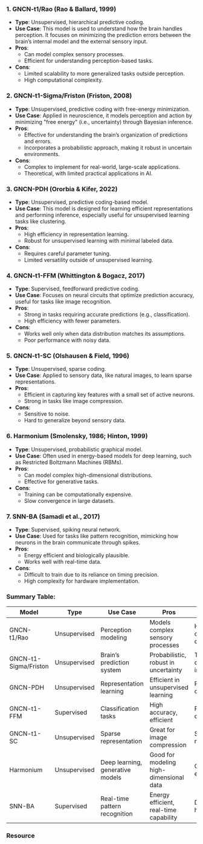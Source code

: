 ### 1. **GNCN-t1/Rao (Rao & Ballard, 1999)**
   - **Type**: Unsupervised, hierarchical predictive coding.
   - **Use Case**: This model is used to understand how the brain handles perception. It focuses on minimizing the prediction errors between the brain’s internal model and the external sensory input.
   - **Pros**:
     - Can model complex sensory processes.
     - Efficient for understanding perception-based tasks.
   - **Cons**:
     - Limited scalability to more generalized tasks outside perception.
     - High computational complexity.
    
### 2. **GNCN-t1-Sigma/Friston (Friston, 2008)**
   - **Type**: Unsupervised, predictive coding with free-energy minimization.
   - **Use Case**: Applied in neuroscience, it models perception and action by minimizing "free energy" (i.e., uncertainty) through Bayesian inference.
   - **Pros**:
     - Effective for understanding the brain’s organization of predictions and errors.
     - Incorporates a probabilistic approach, making it robust in uncertain environments.
   - **Cons**:
     - Complex to implement for real-world, large-scale applications.
     - Theoretical, with limited practical applications in AI.

### 3. **GNCN-PDH (Ororbia & Kifer, 2022)**
   - **Type**: Unsupervised, predictive coding-based model.
   - **Use Case**: This model is designed for learning efficient representations and performing inference, especially useful for unsupervised learning tasks like clustering.
   - **Pros**:
     - High efficiency in representation learning.
     - Robust for unsupervised learning with minimal labeled data.
   - **Cons**:
     - Requires careful parameter tuning.
     - Limited versatility outside of unsupervised learning.

### 4. **GNCN-t1-FFM (Whittington & Bogacz, 2017)**
   - **Type**: Supervised, feedforward predictive coding.
   - **Use Case**: Focuses on neural circuits that optimize prediction accuracy, useful for tasks like image recognition.
   - **Pros**:
     - Strong in tasks requiring accurate predictions (e.g., classification).
     - High efficiency with fewer parameters.
   - **Cons**:
     - Works well only when data distribution matches its assumptions.
     - Poor performance with noisy data.

### 5. **GNCN-t1-SC (Olshausen & Field, 1996)**
   - **Type**: Unsupervised, sparse coding.
   - **Use Case**: Applied to sensory data, like natural images, to learn sparse representations.
   - **Pros**:
     - Efficient in capturing key features with a small set of active neurons.
     - Strong in tasks like image compression.
   - **Cons**:
     - Sensitive to noise.
     - Hard to generalize beyond sensory data.

### 6. **Harmonium (Smolensky, 1986; Hinton, 1999)**
   - **Type**: Unsupervised, probabilistic graphical model.
   - **Use Case**: Often used in energy-based models for deep learning, such as Restricted Boltzmann Machines (RBMs).
   - **Pros**:
     - Can model complex high-dimensional distributions.
     - Effective for generative tasks.
   - **Cons**:
     - Training can be computationally expensive.
     - Slow convergence in large datasets.

### 7. **SNN-BA (Samadi et al., 2017)**
   - **Type**: Supervised, spiking neural network.
   - **Use Case**: Used for tasks like pattern recognition, mimicking how neurons in the brain communicate through spikes.
   - **Pros**:
     - Energy efficient and biologically plausible.
     - Works well with real-time data.
   - **Cons**:
     - Difficult to train due to its reliance on timing precision.
     - High complexity for hardware implementation.

### Summary Table:

| **Model**             | **Type**       | **Use Case**                  | **Pros**                                   | **Cons**                                |
|-----------------------|----------------|-------------------------------|--------------------------------------------|-----------------------------------------|
| GNCN-t1/Rao           | Unsupervised   | Perception modeling           | Models complex sensory processes           | High computational complexity           |
| GNCN-t1-Sigma/Friston | Unsupervised   | Brain’s prediction system      | Probabilistic, robust in uncertainty       | Theoretical, complex implementation     |
| GNCN-PDH              | Unsupervised   | Representation learning        | Efficient in unsupervised learning         | Requires careful tuning                 |
| GNCN-t1-FFM           | Supervised     | Classification tasks           | High accuracy, efficient                   | Poor with noisy data                    |
| GNCN-t1-SC            | Unsupervised   | Sparse representation          | Great for image compression                | Sensitive to noise                      |
| Harmonium             | Unsupervised   | Deep learning, generative models | Good for modeling high-dimensional data    | Computationally expensive               |
| SNN-BA                | Supervised     | Real-time pattern recognition  | Energy efficient, real-time capability     | Difficult to train, high complexity     |

### Resource


